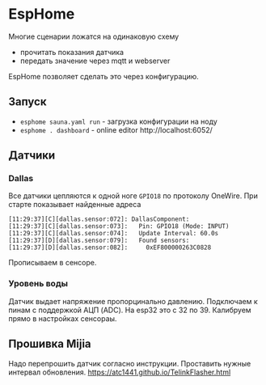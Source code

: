 EspHome
=======

Многие сценарии ложатся на одинаковую схему
- прочитать показания датчика
- передать значение через mqtt и webserver

EspHome позволяет сделать это через конфигурацию.

Запуск
------

- `esphome sauna.yaml run` - загрузка конфигурации на ноду
- `esphome . dashboard` - online editor http://localhost:6052/

## Датчики


### Dallas

Все датчики цепляются к одной ноге `GPIO18` по протоколу OneWire.
При старте показывает найденные адреса 
```
[11:29:37][C][dallas.sensor:072]: DallasComponent:
[11:29:37][C][dallas.sensor:073]:   Pin: GPIO18 (Mode: INPUT)
[11:29:37][C][dallas.sensor:074]:   Update Interval: 60.0s
[11:29:37][D][dallas.sensor:079]:   Found sensors:
[11:29:37][D][dallas.sensor:082]:     0xEF800000263C0828
```
Прописываем в сенсоре.

### Уровень воды
Датчик выдает напряжение пропорцинально давлению. Подключаем к пинам с поддержкой АЦП (ADC). На esp32 это с 32 по 39.
Калибруем прямо в настройках сенсораы.

## Прошивка Mijia
Надо перепрошить датчик согласно инструкции. Проставить нужные интервал обновления.
https://atc1441.github.io/TelinkFlasher.html
